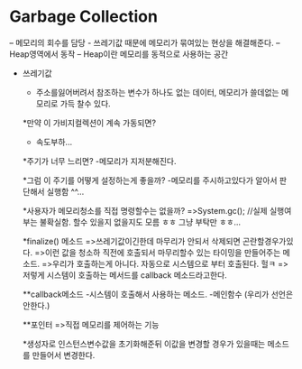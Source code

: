 
# Garbage Collection


– 메모리의 회수를 담당
	- 쓰레기값 때문에 메모리가 묶여있는 현상을 해결해준다.
– Heap영역에서 동작
– Heap이란 메모리를 동적으로 사용하는 공간

- 쓰레기값
	- 주소를잃어버려서 참조하는 변수가 하나도 없는 데이터, 메모리가 쓸데없는 메모리로 가득 찰수 있다.

	
	
	

	*만약 이 가비지컬렉션이 계속 가동되면?
	- 속도부하...

	*주기가 너무 느리면?
	-메모리가 지저분해진다.

	*그럼 이 주기를 어떻게 설정하는게 좋을까?
	-메모리를 주시하고있다가 알아서 판단해서 실행함 ^^...
	
	*사용자가 메모리청소를 직접 명령할수는 없을까?
	=>System.gc(); //실제 실행여부는 불확실함. 할수 있을지 없을지도 모름 ㅎㅎ 그냥 부탁만 ㅎㅎ...


	*finalize() 메소드
	=>쓰레기값이긴한데 마무리가 안되서 삭제되면 곤란할경우가있다.
	=>이런 값을 청소하 직전에 호출되서 마무리할수 있는 타이밍을 만들어주는 메소드.
	=>우리가 호출하는게 아니다. 자동으로 시스템으로 부터 호출된다. 헐ㅋ
	=>저렇게 시스템이 호출하는 메서드를 callback 메소드라고한다.

	**callback메소드
	-시스템이 호출해서 사용하는 메소드.
	-메인함수 (우리가 선언은 안한다.)



	**포인터
	=>직접 메모리를 제어하는 기능


	*생성자로 인스턴스변수값을 초기화해준뒤
	 이값을 변경할 경우가 있을때는 메소드를 만들어서 변경한다.


